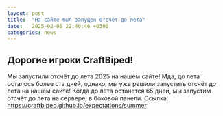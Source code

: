 ```yaml
---
layout: post
title:  "На сайте был запущен отсчёт до лета"
date:   2025-02-06 22:40:46 +0300
categories: news
---
```

## Дорогие игроки CraftBiped!
Мы запустили отсчёт до лета 2025 на нашем сайте!
Мда, до лета осталось более ста дней, однако, мы уже решили запустить отсчёт до лета на нашем сайте! Когда до лета останется 65 дней, мы запустим отсчёт до лета на сервере, в боковой панели.
Ссылка: <https://craftbiped.github.io/expectations/summer>
